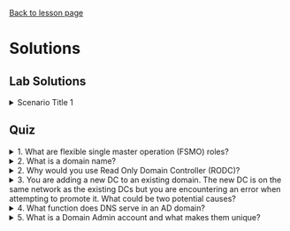 [Back to lesson page](README.md)

# Solutions
## Lab Solutions

<details><summary>Scenario Title 1</summary>
Solution Steps</details>

## Quiz

<details><summary>1. What are flexible single master operation (FSMO) roles?</summary>

> FSMO roles identify which domain controller is responsible for certain domain functions that have to be managed or performed by a single domain controller. It is best practice to assign all FSMO roles to the same "primary" DC.
</details>

<details><summary>2. What is a domain name?</summary>

A domain name, just like an internet domain name, is the DNS name used to identify your local Active Directory domain.
</details>

<details><summary>2. Why would you use Read Only Domain Controller (RODC)?</summary>

RODCs should only be used in cases where a Domain Controller cannot be physically secured. It prevents someone from obtaining a complete copy of the Active Directory database through the physical hard drives.
</details>

<details><summary>3. You are adding a new DC to an existing domain. The new DC is on the same network as the existing DCs but you are encountering an error when attempting to promote it. What could be two potential causes?</summary>

- There may be a firewall blocking communication to the existing DC
- Your new DC may not be configured to use the AD Domain for DNS

</details>

<details><summary>4. What function does DNS serve in an AD domain?</summary>

DNS resolution is required for ALL active directory operations. You cannot contact or interact with a domain controller without using DNS. Any login or authentication activity in active directory uses the AD domain name to look up a domain controller, without DNS working, the client would be unable to connect.
</details>

<details><summary>5. What is a Domain Admin account and what makes them unique?</summary>

Domain admins are the most highly privileged accounts in an AD environment. A domain admin account can be used to gain access to any system connected to an AD domain. It is best practice to limit the use of these accounts to only domain administration tasks on the DCs themselves.
</details>
